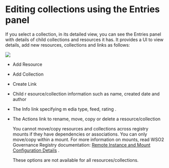 # Editing collections using the Entries panel

If you select a collection, in its detailed view, you can see the
Entries panel with details of child collections and resources it has. It
provides a UI to view details, add new resources, collections and links
as follows:

![](../../assets/img/53125536/53287668.png)

-   Add Resource
-   Add Collection
-   Create Link
-   Child r esource/collection information such as name, created date
    and author
-   The Info link specifying m edia type, feed, rating .
-   The Actions link to rename, move, copy or delete a
    resource/collection

    You cannot move/copy resources and collections across registry
    mounts if they have dependencies or associations. You can only
    move/copy within a mount. For more information on mounts, read WSO2
    Governance Registry documentation: [Remote Instance and Mount
    Configuration
    Details](http://docs.wso2.org/display/Governance460/Remote+Instance+and+Mount+Configuration+Details)
    .

    These options are not available for all resources/collections.

